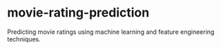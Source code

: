 # movie-rating-prediction
Predicting movie ratings using machine learning and feature engineering techniques.
